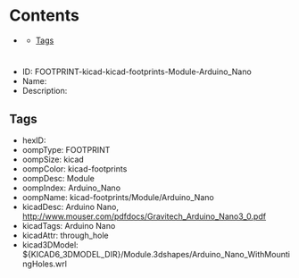 



Contents
========

* [](#)
	* [Tags](#tags)

# 

- ID: FOOTPRINT-kicad-kicad-footprints-Module-Arduino_Nano
- Name: 
- Description: 

## Tags

- hexID: 
- oompType: FOOTPRINT
- oompSize: kicad
- oompColor: kicad-footprints
- oompDesc: Module
- oompIndex: Arduino_Nano
- oompName: kicad-footprints/Module/Arduino_Nano
- kicadDesc: Arduino Nano, http://www.mouser.com/pdfdocs/Gravitech_Arduino_Nano3_0.pdf
- kicadTags: Arduino Nano
- kicadAttr: through_hole
- kicad3DModel: ${KICAD6_3DMODEL_DIR}/Module.3dshapes/Arduino_Nano_WithMountingHoles.wrl
